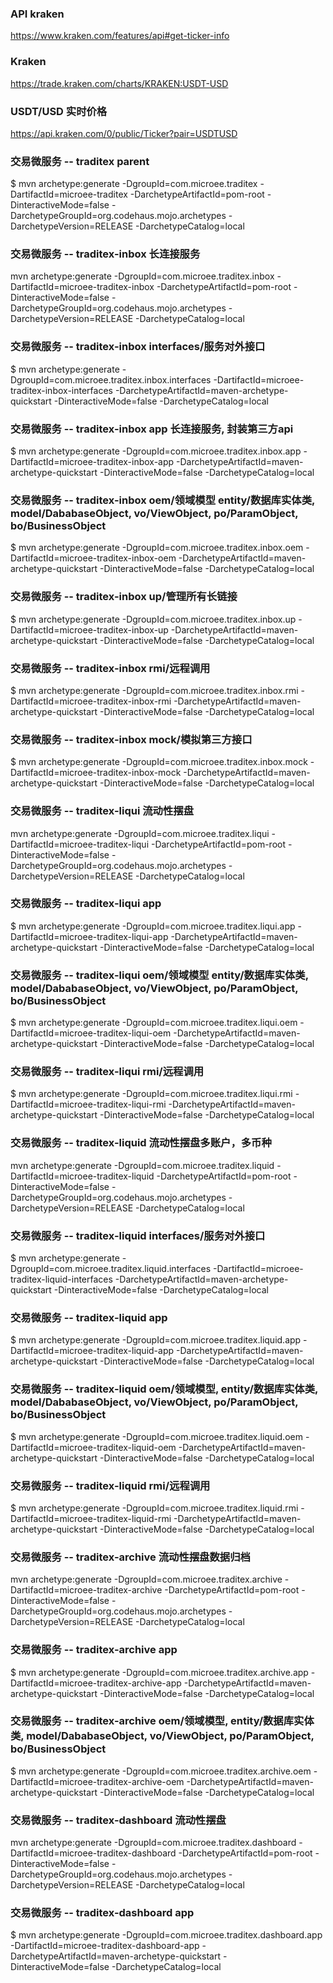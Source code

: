 
### API kraken
https://www.kraken.com/features/api#get-ticker-info

### Kraken
https://trade.kraken.com/charts/KRAKEN:USDT-USD

### USDT/USD 实时价格
https://api.kraken.com/0/public/Ticker?pair=USDTUSD



### 交易微服务 -- traditex parent
$ mvn archetype:generate -DgroupId=com.microee.traditex -DartifactId=microee-traditex -DarchetypeArtifactId=pom-root -DinteractiveMode=false -DarchetypeGroupId=org.codehaus.mojo.archetypes -DarchetypeVersion=RELEASE -DarchetypeCatalog=local

### 交易微服务 -- traditex-inbox 长连接服务
mvn archetype:generate -DgroupId=com.microee.traditex.inbox -DartifactId=microee-traditex-inbox -DarchetypeArtifactId=pom-root -DinteractiveMode=false -DarchetypeGroupId=org.codehaus.mojo.archetypes -DarchetypeVersion=RELEASE -DarchetypeCatalog=local

### 交易微服务 -- traditex-inbox interfaces/服务对外接口
$ mvn archetype:generate -DgroupId=com.microee.traditex.inbox.interfaces -DartifactId=microee-traditex-inbox-interfaces -DarchetypeArtifactId=maven-archetype-quickstart -DinteractiveMode=false -DarchetypeCatalog=local
### 交易微服务 -- traditex-inbox app 长连接服务, 封装第三方api
$ mvn archetype:generate -DgroupId=com.microee.traditex.inbox.app -DartifactId=microee-traditex-inbox-app -DarchetypeArtifactId=maven-archetype-quickstart -DinteractiveMode=false -DarchetypeCatalog=local
### 交易微服务 -- traditex-inbox oem/领域模型 entity/数据库实体类, model/DababaseObject, vo/ViewObject, po/ParamObject, bo/BusinessObject
$ mvn archetype:generate -DgroupId=com.microee.traditex.inbox.oem -DartifactId=microee-traditex-inbox-oem -DarchetypeArtifactId=maven-archetype-quickstart -DinteractiveMode=false -DarchetypeCatalog=local
### 交易微服务 -- traditex-inbox up/管理所有长链接
$ mvn archetype:generate -DgroupId=com.microee.traditex.inbox.up -DartifactId=microee-traditex-inbox-up -DarchetypeArtifactId=maven-archetype-quickstart -DinteractiveMode=false -DarchetypeCatalog=local
### 交易微服务 -- traditex-inbox rmi/远程调用
$ mvn archetype:generate -DgroupId=com.microee.traditex.inbox.rmi -DartifactId=microee-traditex-inbox-rmi -DarchetypeArtifactId=maven-archetype-quickstart -DinteractiveMode=false -DarchetypeCatalog=local
### 交易微服务 -- traditex-inbox mock/模拟第三方接口
$ mvn archetype:generate -DgroupId=com.microee.traditex.inbox.mock -DartifactId=microee-traditex-inbox-mock -DarchetypeArtifactId=maven-archetype-quickstart -DinteractiveMode=false -DarchetypeCatalog=local

### 交易微服务 -- traditex-liqui 流动性摆盘
mvn archetype:generate -DgroupId=com.microee.traditex.liqui -DartifactId=microee-traditex-liqui -DarchetypeArtifactId=pom-root -DinteractiveMode=false -DarchetypeGroupId=org.codehaus.mojo.archetypes -DarchetypeVersion=RELEASE -DarchetypeCatalog=local
### 交易微服务 -- traditex-liqui app
$ mvn archetype:generate -DgroupId=com.microee.traditex.liqui.app -DartifactId=microee-traditex-liqui-app -DarchetypeArtifactId=maven-archetype-quickstart -DinteractiveMode=false -DarchetypeCatalog=local
### 交易微服务 -- traditex-liqui oem/领域模型 entity/数据库实体类, model/DababaseObject, vo/ViewObject, po/ParamObject, bo/BusinessObject
$ mvn archetype:generate -DgroupId=com.microee.traditex.liqui.oem -DartifactId=microee-traditex-liqui-oem -DarchetypeArtifactId=maven-archetype-quickstart -DinteractiveMode=false -DarchetypeCatalog=local
### 交易微服务 -- traditex-liqui rmi/远程调用
$ mvn archetype:generate -DgroupId=com.microee.traditex.liqui.rmi -DartifactId=microee-traditex-liqui-rmi -DarchetypeArtifactId=maven-archetype-quickstart -DinteractiveMode=false -DarchetypeCatalog=local


### 交易微服务 -- traditex-liquid 流动性摆盘多账户，多币种
mvn archetype:generate -DgroupId=com.microee.traditex.liquid -DartifactId=microee-traditex-liquid -DarchetypeArtifactId=pom-root -DinteractiveMode=false -DarchetypeGroupId=org.codehaus.mojo.archetypes -DarchetypeVersion=RELEASE -DarchetypeCatalog=local
### 交易微服务 -- traditex-liquid interfaces/服务对外接口
$ mvn archetype:generate -DgroupId=com.microee.traditex.liquid.interfaces -DartifactId=microee-traditex-liquid-interfaces -DarchetypeArtifactId=maven-archetype-quickstart -DinteractiveMode=false -DarchetypeCatalog=local
### 交易微服务 -- traditex-liquid app
$ mvn archetype:generate -DgroupId=com.microee.traditex.liquid.app -DartifactId=microee-traditex-liquid-app -DarchetypeArtifactId=maven-archetype-quickstart -DinteractiveMode=false -DarchetypeCatalog=local
### 交易微服务 -- traditex-liquid oem/领域模型, entity/数据库实体类, model/DababaseObject, vo/ViewObject, po/ParamObject, bo/BusinessObject
$ mvn archetype:generate -DgroupId=com.microee.traditex.liquid.oem -DartifactId=microee-traditex-liquid-oem -DarchetypeArtifactId=maven-archetype-quickstart -DinteractiveMode=false -DarchetypeCatalog=local
### 交易微服务 -- traditex-liquid rmi/远程调用
$ mvn archetype:generate -DgroupId=com.microee.traditex.liquid.rmi -DartifactId=microee-traditex-liquid-rmi -DarchetypeArtifactId=maven-archetype-quickstart -DinteractiveMode=false -DarchetypeCatalog=local


### 交易微服务 -- traditex-archive 流动性摆盘数据归档
mvn archetype:generate -DgroupId=com.microee.traditex.archive -DartifactId=microee-traditex-archive -DarchetypeArtifactId=pom-root -DinteractiveMode=false -DarchetypeGroupId=org.codehaus.mojo.archetypes -DarchetypeVersion=RELEASE -DarchetypeCatalog=local
### 交易微服务 -- traditex-archive app
$ mvn archetype:generate -DgroupId=com.microee.traditex.archive.app -DartifactId=microee-traditex-archive-app -DarchetypeArtifactId=maven-archetype-quickstart -DinteractiveMode=false -DarchetypeCatalog=local
### 交易微服务 -- traditex-archive oem/领域模型, entity/数据库实体类, model/DababaseObject, vo/ViewObject, po/ParamObject, bo/BusinessObject
$ mvn archetype:generate -DgroupId=com.microee.traditex.archive.oem -DartifactId=microee-traditex-archive-oem -DarchetypeArtifactId=maven-archetype-quickstart -DinteractiveMode=false -DarchetypeCatalog=local


### 交易微服务 -- traditex-dashboard 流动性摆盘
mvn archetype:generate -DgroupId=com.microee.traditex.dashboard -DartifactId=microee-traditex-dashboard -DarchetypeArtifactId=pom-root -DinteractiveMode=false -DarchetypeGroupId=org.codehaus.mojo.archetypes -DarchetypeVersion=RELEASE -DarchetypeCatalog=local
### 交易微服务 -- traditex-dashboard app
$ mvn archetype:generate -DgroupId=com.microee.traditex.dashboard.app -DartifactId=microee-traditex-dashboard-app -DarchetypeArtifactId=maven-archetype-quickstart -DinteractiveMode=false -DarchetypeCatalog=local

      
      
      
      
      
      
      
      
      
   